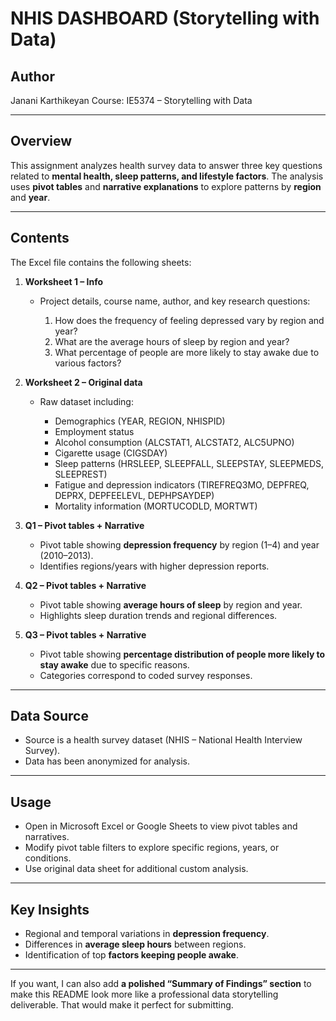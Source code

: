 # NHIS DASHBOARD (Storytelling with Data)

## **Author**

Janani Karthikeyan
Course: IE5374 – Storytelling with Data

---

## **Overview**

This assignment analyzes health survey data to answer three key questions related to **mental health, sleep patterns, and lifestyle factors**. The analysis uses **pivot tables** and **narrative explanations** to explore patterns by **region** and **year**.

---

## **Contents**

The Excel file contains the following sheets:

1. **Worksheet 1 – Info**

   * Project details, course name, author, and key research questions:

     1. How does the frequency of feeling depressed vary by region and year?
     2. What are the average hours of sleep by region and year?
     3. What percentage of people are more likely to stay awake due to various factors?

2. **Worksheet 2 – Original data**

   * Raw dataset including:

     * Demographics (YEAR, REGION, NHISPID)
     * Employment status
     * Alcohol consumption (ALCSTAT1, ALCSTAT2, ALC5UPNO)
     * Cigarette usage (CIGSDAY)
     * Sleep patterns (HRSLEEP, SLEEPFALL, SLEEPSTAY, SLEEPMEDS, SLEEPREST)
     * Fatigue and depression indicators (TIREFREQ3MO, DEPFREQ, DEPRX, DEPFEELEVL, DEPHPSAYDEP)
     * Mortality information (MORTUCODLD, MORTWT)

3. **Q1 – Pivot tables + Narrative**

   * Pivot table showing **depression frequency** by region (1–4) and year (2010–2013).
   * Identifies regions/years with higher depression reports.

4. **Q2 – Pivot tables + Narrative**

   * Pivot table showing **average hours of sleep** by region and year.
   * Highlights sleep duration trends and regional differences.

5. **Q3 – Pivot tables + Narrative**

   * Pivot table showing **percentage distribution of people more likely to stay awake** due to specific reasons.
   * Categories correspond to coded survey responses.

---

## **Data Source**

* Source is a health survey dataset (NHIS – National Health Interview Survey).
* Data has been anonymized for analysis.

---

## **Usage**

* Open in Microsoft Excel or Google Sheets to view pivot tables and narratives.
* Modify pivot table filters to explore specific regions, years, or conditions.
* Use original data sheet for additional custom analysis.

---

## **Key Insights**

* Regional and temporal variations in **depression frequency**.
* Differences in **average sleep hours** between regions.
* Identification of top **factors keeping people awake**.

---

If you want, I can also add **a polished “Summary of Findings” section** to make this README look more like a professional data storytelling deliverable. That would make it perfect for submitting.
